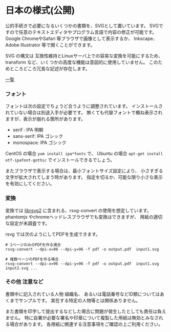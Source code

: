 # 日本の様式(公開)

公的手続きで必要になるいくつかの書類を、SVGとして置いています。
SVGですので任意のテキストエディタやプログラム言語で内容の修正が可能です。
Google ChromeやSafari 等ブラウザで画像として表示するか、
Inkscape、Adobe Illustrator 等で開くことができます。

SVG の構文は 互換性維持とLinuxサーバ上での容易な変換を可能にするため、
transform など、いくつかの高度な機能は意図的に使用していません。
このためところどころ冗長な記述が存在します。

[一覧](index.md)


### フォント

フォントは次の設定でちょうど合うように調整されています。
インストールされていない場合は別途入手が必要です。
無くても代替フォントで概ね表示されますが、表示が崩れる箇所があります。

- serif : IPA 明朝
- sans-serif: IPA ゴシック
- monospace: IPA ゴシック

CentOS の場合 ` yum install ipa*fonts ` で、
Ubuntu の場合 ` apt-get install otf-ipafont-gothic ` でインストールできるでしょう。

またブラウザで表示する場合は、最小フォントサイズ設定により、
小さすぎる文字が拡大されてしまう時があります。
指定を切るか、可能な限り小さな表示を有効にしてください。

### 変換

変換では [librsvg2](https://github.com/GNOME/librsvg) に含まれる、rsvg-convert の使用を想定しています。
phantomjs やchromeヘッドレスブラウザでも変換はできますが、
用紙の適切な設定が未調査です。

rsvg では次のようにしてPDFを生成できます。

```
# 1ページのみのPDFを作る場合
rsvg-convert --dpi-x=96 --dpi-y=96 -f pdf -o output.pdf  input1.svg

# 複数ページのPDFを作る場合
rsvg-convert --dpi-x=96 --dpi-y=96 -f pdf -o output.pdf  input1.svg input2.svg ...
```


### その他 注意など

書類中に記入されている人物 組織名、
あるいは電話番号などID類についてはあくまでサンプルです。
実在する特定の人物等とは関係ありません。

また書類を印字して提出するなどした場合に問題が発生したとしても責任は負えません。
特に自署が必要な署名や印章について複製した用紙は無効とみなされる場合があります。
各用紙に関連する注意事項をご確認の上ご利用ください。

